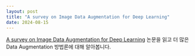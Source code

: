 ```yaml
---
layout: post
title: "A survey on Image Data Augmentation for Deep Learning"
date: 2024-08-15
---
```


[A survey on Image Data Augmentation for Deep Learning](https://journalofbigdata.springeropen.com/articles/10.1186/s40537-019-0197-0) 논문을 읽고 더 많은 Data Augmentation 방법론에 대해 알아봅니다.